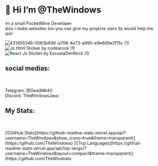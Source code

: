 
# 👋 Hi I’m @TheWindows

 im a small PocketMine Developer 
 <br>
 also i make websites too you can give my projects stars its would help me alot

![431455346-0563b646-a708-4e73-a990-e9e689e2f15c (1)](https://github.com/user-attachments/assets/3158dfb3-c7c4-4b6e-bda6-e39d6de27487) ![Js Html Sticker by codearock (1)](https://github.com/user-attachments/assets/af110083-93bb-4c1e-a7da-1401758aa786)![React Js Sticker by EscuelaDevRock (1)](https://github.com/user-attachments/assets/8e61cb05-31e2-493d-a9b8-c4a8b78e1eb6)

## social medias:
<br>
<br>
Telegram: @DeadMk40
<br>
Discord: TheWindowsJava

## My Stats:
<br>
<br>
[![GitHub Stats](https://github-readme-stats.vercel.app/api?username=TheWindows&show_icons=true&theme=transparent)](https://github.com/TheWindows)
[![Top Languages](https://github-readme-stats.vercel.app/api/top-langs/?username=TheWindows&layout=compact&theme=transparent)](https://github.com/TheWindows
